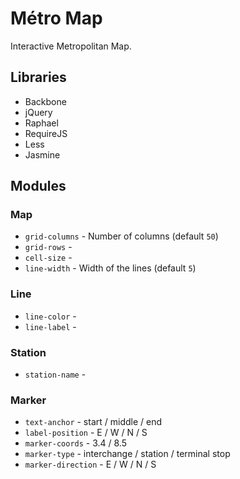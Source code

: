 Métro Map
=========
Interactive Metropolitan Map.

Libraries
----------

* Backbone
* jQuery
* Raphael
* RequireJS
* Less
* Jasmine


Modules
----------

### Map

* ``grid-columns`` - Number of columns (default ``50``)
* ``grid-rows`` - 
* ``cell-size`` -
* ``line-width`` - Width of the lines (default ``5``)

### Line

* ``line-color`` -
* ``line-label`` -

### Station

* ``station-name`` -

### Marker

* ``text-anchor`` - start / middle / end
* ``label-position`` - E / W / N / S
* ``marker-coords`` - 3.4 / 8.5
* ``marker-type`` - interchange / station / terminal stop
* ``marker-direction`` - E / W / N / S